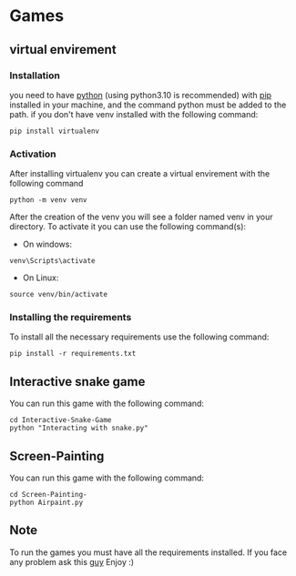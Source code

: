 # Games 
## virtual envirement
### Installation 
you need to have [python](https://www.python.org/) (using python3.10 is recommended) with [pip](https://www.python.org/) installed in your machine, and the command python must be added to the path.
if you don't have venv installed with the following command:
```
pip install virtualenv
```
### Activation 
After installing virtualenv you can create a virtual envirement with the following command
```
python -m venv venv
```
After the creation of the venv you will see a folder named venv in your directory.
To activate it you can use the following command(s):
- On windows:
```
venv\Scripts\activate
```
- On Linux:
```
source venv/bin/activate
```
### Installing the requirements
To install all the necessary requirements use the following command:
```
pip install -r requirements.txt
```
## Interactive snake game
You can run this game with the following command:
```
cd Interactive-Snake-Game
python "Interacting with snake.py"
```
## Screen-Painting
You can run this game with the following command:
```
cd Screen-Painting-
python Airpaint.py
```

## Note 
To run the games you must have all the requirements installed.
If you face any problem ask this [guy](https://www.linkedin.com/in/ayoubachak/)
Enjoy :)
